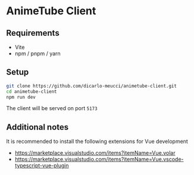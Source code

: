 # AnimeTube Client

## Requirements

-   Vite
-   npm / pnpm / yarn

## Setup

```bash
git clone https://github.com/dicarlo-meucci/animetube-client.git
cd animetube-client
npm run dev
```

The client will be served on port `5173`

## Additional notes

It is recommended to install the following extensions for Vue development

-   https://marketplace.visualstudio.com/items?itemName=Vue.volar
-   https://marketplace.visualstudio.com/items?itemName=Vue.vscode-typescript-vue-plugin
